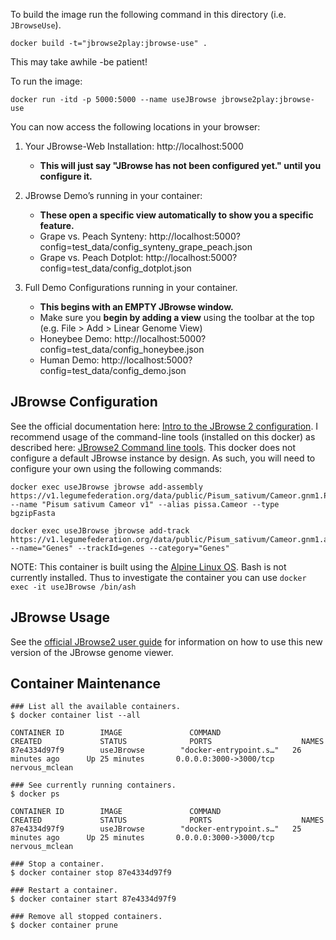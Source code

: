
To build the image run the following command in this directory (i.e. `JBrowseUse`).
```
docker build -t="jbrowse2play:jbrowse-use" .
```
This may take awhile -be patient!

To run the image:
```
docker run -itd -p 5000:5000 --name useJBrowse jbrowse2play:jbrowse-use
```

You can now access the following locations in your browser:
1. Your JBrowse-Web Installation: http://localhost:5000
    - **This will just say "JBrowse has not been configured yet." until you configure it.**

2. JBrowse Demo’s running in your container:
    - **These open a specific view automatically to show you a specific feature.**
    - Grape vs. Peach Synteny: http://localhost:5000?config=test_data/config_synteny_grape_peach.json
    - Grape vs. Peach Dotplot: http://localhost:5000?config=test_data/config_dotplot.json

3. Full Demo Configurations running in your container.
    - **This begins with an EMPTY JBrowse window.**
    - Make sure you **begin by adding a view** using the toolbar at the top (e.g. File > Add > Linear Genome View)
    - Honeybee Demo: http://localhost:5000?config=test_data/config_honeybee.json
    - Human Demo: http://localhost:5000?config=test_data/config_demo.json

## JBrowse Configuration

See the official documentation here: [Intro to the JBrowse 2 configuration](https://jbrowse.org/jb2/docs/config_guide). I recommend usage of the command-line tools (installed on this docker) as described here: [JBrowse2 Command line tools](https://jbrowse.org/jb2/docs/quickstart_cli).
This docker does not configure a default JBrowse instance by design. As such, you will need to configure your own using the following commands:

```
docker exec useJBrowse jbrowse add-assembly https://v1.legumefederation.org/data/public/Pisum_sativum/Cameor.gnm1.P4FG/pissa.Cameor.gnm1.P4FG.genome_main.fna.gz --name "Pisum sativum Cameor v1" --alias pissa.Cameor --type bgzipFasta

docker exec useJBrowse jbrowse add-track https://v1.legumefederation.org/data/public/Pisum_sativum/Cameor.gnm1.ann1.7SZR/pissa.Cameor.gnm1.ann1.7SZR.gene_models_main.gff3.gz.csi --name="Genes" --trackId=genes --category="Genes"
```

NOTE: This container is built using the [Alpine Linux OS](https://alpinelinux.org/). Bash is not currently installed. Thus to investigate the container you can use `docker exec -it useJBrowse /bin/ash`

## JBrowse Usage

See the [official JBrowse2 user guide](https://jbrowse.org/jb2/docs/user_guide) for information on how to use this new version of the JBrowse genome viewer.

## Container Maintenance

```
### List all the available containers.
$ docker container list --all

CONTAINER ID        IMAGE               COMMAND                  CREATED             STATUS              PORTS                    NAMES
87e4334d97f9        useJBrowse        "docker-entrypoint.s…"   26 minutes ago      Up 25 minutes       0.0.0.0:3000->3000/tcp   nervous_mclean

### See currently running containers.
$ docker ps

CONTAINER ID        IMAGE               COMMAND                  CREATED             STATUS              PORTS                    NAMES
87e4334d97f9        useJBrowse        "docker-entrypoint.s…"   25 minutes ago      Up 25 minutes       0.0.0.0:3000->3000/tcp   nervous_mclean

### Stop a container.
$ docker container stop 87e4334d97f9

### Restart a container.
$ docker container start 87e4334d97f9

### Remove all stopped containers.
$ docker container prune
```
